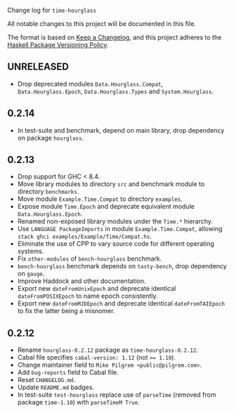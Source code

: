 Change log for `time-hourglass`

All notable changes to this project will be documented in this file.

The format is based on [Keep a Changelog](https://keepachangelog.com/en/1.0.0/),
and this project adheres to the
[Haskell Package Versioning Policy](https://pvp.haskell.org/).

## UNRELEASED

* Drop deprecated modules `Data.Hourglass.Compat`, `Data.Hourglass.Epoch`,
  `Data.Hourglass.Types` and `System.Hourglass`.

## 0.2.14

* In test-suite and benchmark, depend on main library, drop dependency on
  package `hourglass`.

## 0.2.13

* Drop support for GHC < 8.4.
* Move library modules to directory `src` and benchmark module to directory
  `benchmarks`.
* Move module `Example.Time.Compat` to directory `examples`.
* Expose module `Time.Epoch` and deprecate equivalent module
  `Data.Hourglass.Epoch`.
* Renamed non-exposed library modules under the `Time.*` hierarchy.
* Use `LANGUAGE PackageImports` in module `Example.Time.Compat`, allowing
  `stack ghci examples/Example/Time/Compat.hs`.
* Eliminate the use of CPP to vary source code for different operating systems.
* Fix `other-modules` of `bench-hourglass` benchmark.
* `bench-hourglass` benchmark depends on `tasty-bench`, drop dependency on
  `gauge`.
* Improve Haddock and other documentation.
* Export new `dateFromUnixEpoch` and deprecate identical `dateFromPOSIXEpoch` to
  name epoch consistently.
* Export new `dateFromMJDEpoch` and deprecate identical `dateFromTAIEpoch` to
  fix the latter being a misnomer.

## 0.2.12

* Rename `hourglass-0.2.12` package as `time-hourglass-0.2.12`.
* Cabal file specifies `cabal-version: 1.12` (not `>= 1.10`).
* Change maintainer field to `Mike Pilgrem <public@pilgrem.com>`.
* Add `bug-reports` field to Cabal file.
* Reset `CHANGELOG.md`.
* Update `README.md` badges.
* In test-suite `test-hourglass` replace use of `parseTime` (removed from
  package `time-1.10`) with `parseTimeM True`.
